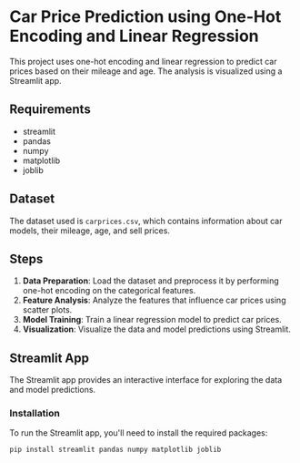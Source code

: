 # Car Price Prediction using One-Hot Encoding and Linear Regression

This project uses one-hot encoding and linear regression to predict car prices based on their mileage and age. The analysis is visualized using a Streamlit app.

## Requirements

- streamlit
- pandas
- numpy
- matplotlib
- joblib

## Dataset

The dataset used is `carprices.csv`, which contains information about car models, their mileage, age, and sell prices.

## Steps

1. **Data Preparation**: Load the dataset and preprocess it by performing one-hot encoding on the categorical features.
2. **Feature Analysis**: Analyze the features that influence car prices using scatter plots.
3. **Model Training**: Train a linear regression model to predict car prices.
4. **Visualization**: Visualize the data and model predictions using Streamlit.

## Streamlit App

The Streamlit app provides an interactive interface for exploring the data and model predictions.

### Installation

To run the Streamlit app, you'll need to install the required packages:

```sh
pip install streamlit pandas numpy matplotlib joblib
